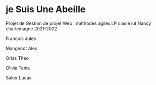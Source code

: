 # je Suis Une Abeille
Projet de Gestion de projet Web : méthodes agiles LP ciasie iut Nancy charlemagne 2021-2022

Francois Jules

Mangenot Alex

Orias Théo

Olivia Tania

Saker Lucas
